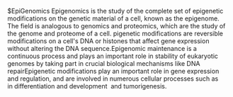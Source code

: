 $EpiGenomics
Epigenomics is the study of the complete set of epigenetic modifications on the genetic material of a cell, known as the epigenome. The field is analogous to genomics and proteomics, which are the study of the genome and proteome of a cell.
pigenetic modifications are reversible modifications on a cell's DNA or histones that affect gene expression without altering the DNA sequence.Epigenomic maintenance is a continuous process and plays an important role in stability of eukaryotic genomes by taking part in crucial biological mechanisms like DNA repairEpigenetic modifications play an important role in gene expression and regulation, and are involved in numerous cellular processes such as in differentiation and development  and tumorigenesis.
